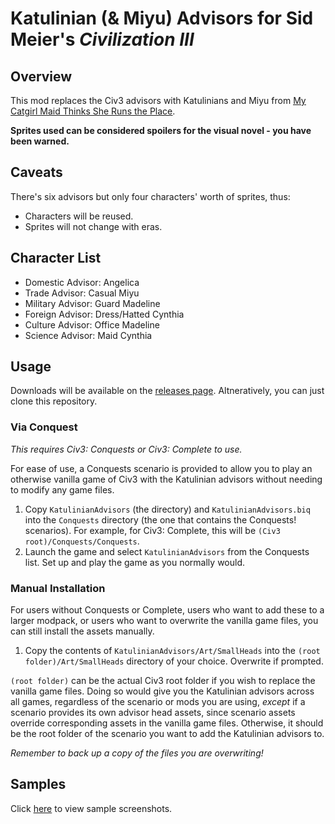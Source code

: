 # Katulinian (& Miyu) Advisors for Sid Meier's *Civilization III*

## Overview

This mod replaces the Civ3 advisors with Katulinians and Miyu from <u>[My Catgirl Maid Thinks She Runs the Place](https://uncleartie.itch.io/my-catgirl-maid-thinks-she-runs-the-place)</u>.

**Sprites used can be considered spoilers for the visual novel - you have been warned.**

## Caveats

There's six advisors but only four characters' worth of sprites, thus:

* Characters will be reused.
* Sprites will not change with eras.

## Character List

* Domestic Advisor: Angelica
* Trade Advisor: Casual Miyu
* Military Advisor: Guard Madeline
* Foreign Advisor: Dress/Hatted Cynthia
* Culture Advisor: Office Madeline
* Science Advisor: Maid Cynthia

## Usage

Downloads will be available on the [releases page](https://github.com/1230james/katulinian-civ3-advisors/releases). Altneratively, you can just clone this repository.

### Via Conquest

*This requires Civ3: Conquests or Civ3: Complete to use.*

For ease of use, a Conquests scenario is provided to allow you to play an otherwise vanilla game of Civ3 with the Katulinian advisors without needing to modify any game files.

1. Copy `KatulinianAdvisors` (the directory) and `KatulinianAdvisors.biq` into the `Conquests` directory (the one that contains the Conquests! scenarios). For example, for Civ3: Complete, this will be `(Civ3 root)/Conquests/Conquests`.
2. Launch the game and select `KatulinianAdvisors` from the Conquests list. Set up and play the game as you normally would.

### Manual Installation

For users without Conquests or Complete, users who want to add these to a larger modpack, or users who want to overwrite the vanilla game files, you can still install the assets manually.

1. Copy the contents of `KatulinianAdvisors/Art/SmallHeads` into the `(root folder)/Art/SmallHeads` directory of your choice. Overwrite if prompted.

`(root folder)` can be the actual Civ3 root folder if you wish to replace the vanilla game files. Doing so would give you the Katulinian advisors across all games, regardless of the scenario or mods you are using, *except* if a scenario provides its own advisor head assets, since scenario assets override corresponding assets in the vanilla game files. Otherwise, it should be the root folder of the scenario you want to add the Katulinian advisors to.

*Remember to back up a copy of the files you are overwriting!*

## Samples

Click [here](https://github.com/1230james/katulinian-civ3-advisors/blob/master/samples.md) to view sample screenshots.